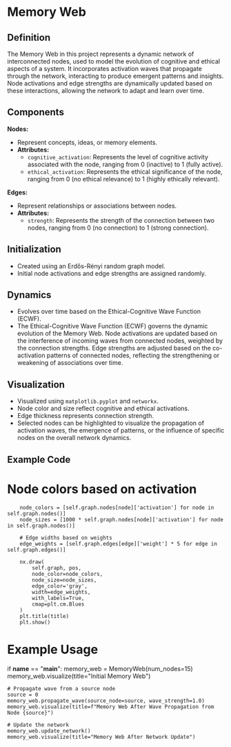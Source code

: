 # Memory Web

## Definition

The Memory Web in this project represents a dynamic network of interconnected nodes, used to model the evolution of cognitive and ethical aspects of a system. It incorporates activation waves that propagate through the network, interacting to produce emergent patterns and insights. Node activations and edge strengths are dynamically updated based on these interactions, allowing the network to adapt and learn over time.

## Components

**Nodes:**
- Represent concepts, ideas, or memory elements.
- **Attributes:**
    - `cognitive_activation`: Represents the level of cognitive activity associated with the node, ranging from 0 (inactive) to 1 (fully active).
    - `ethical_activation`: Represents the ethical significance of the node, ranging from 0 (no ethical relevance) to 1 (highly ethically relevant).

**Edges:**
- Represent relationships or associations between nodes.
- **Attributes:**
    - `strength`: Represents the strength of the connection between two nodes, ranging from 0 (no connection) to 1 (strong connection).

## Initialization

- Created using an Erdős-Rényi random graph model.
- Initial node activations and edge strengths are assigned randomly.

## Dynamics

- Evolves over time based on the Ethical-Cognitive Wave Function (ECWF).
- The Ethical-Cognitive Wave Function (ECWF) governs the dynamic evolution of the Memory Web. Node activations are updated based on the interference of incoming waves from connected nodes, weighted by the connection strengths. Edge strengths are adjusted based on the co-activation patterns of connected nodes, reflecting the strengthening or weakening of associations over time.


## Visualization

- Visualized using `matplotlib.pyplot` and `networkx`.
- Node color and size reflect cognitive and ethical activations.
- Edge thickness represents connection strength.
- Selected nodes can be highlighted to visualize the propagation of activation waves, the emergence of patterns, or the influence of specific nodes on the overall network dynamics.

## Example Code

# Node colors based on activation
        node_colors = [self.graph.nodes[node]['activation'] for node in self.graph.nodes()]
        node_sizes = [1000 * self.graph.nodes[node]['activation'] for node in self.graph.nodes()]
        
        # Edge widths based on weights
        edge_weights = [self.graph.edges[edge]['weight'] * 5 for edge in self.graph.edges()]
        
        nx.draw(
            self.graph, pos,
            node_color=node_colors,
            node_size=node_sizes,
            edge_color='gray',
            width=edge_weights,
            with_labels=True,
            cmap=plt.cm.Blues
        )
        plt.title(title)
        plt.show()


# Example Usage
if __name__ == "__main__":
    memory_web = MemoryWeb(num_nodes=15)
    memory_web.visualize(title="Initial Memory Web")
    
    # Propagate wave from a source node
    source = 0
    memory_web.propagate_wave(source_node=source, wave_strength=1.0)
    memory_web.visualize(title=f"Memory Web After Wave Propagation from Node {source}")
    
    # Update the network
    memory_web.update_network()
    memory_web.visualize(title="Memory Web After Network Update")
